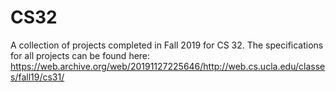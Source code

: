 # CS32
A collection of projects completed in Fall 2019 for CS 32.
The specifications for all projects can be found here: https://web.archive.org/web/20191127225646/http://web.cs.ucla.edu/classes/fall19/cs31/
